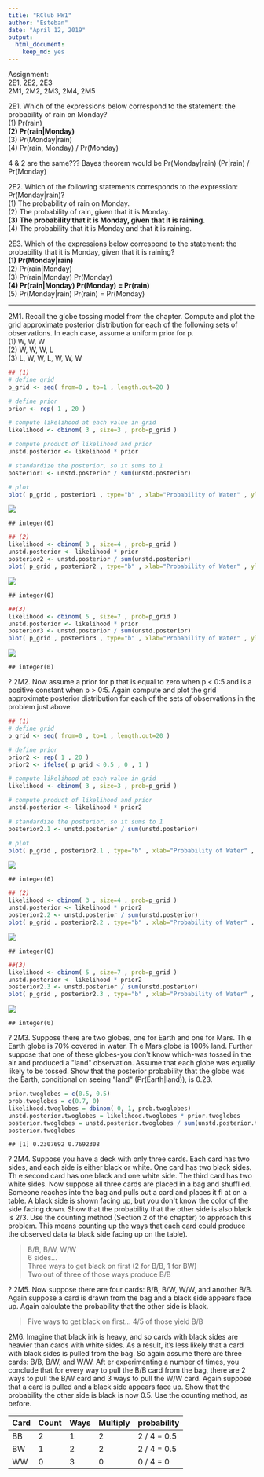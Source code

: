 ```yaml
---
title: "RClub HW1"
author: "Esteban"
date: "April 12, 2019"
output: 
  html_document: 
    keep_md: yes
---
```


Assignment:  
2E1, 2E2, 2E3  
2M1, 2M2, 2M3, 2M4, 2M5  
  
2E1. Which of the expressions below correspond to the statement: the probability of rain on Monday?  
(1) Pr(rain)  
**(2) Pr(rain|Monday)**  
(3) Pr(Monday|rain)  
(4) Pr(rain, Monday) / Pr(Monday)   

4 & 2 are the same??? Bayes theorem would be Pr(Monday|rain) (Pr|rain) / Pr(Monday)
  
2E2. Which of the following statements corresponds to the expression: Pr(Monday|rain)?  
(1) The probability of rain on Monday.  
(2) The probability of rain, given that it is Monday.  
**(3) The probability that it is Monday, given that it is raining.**  
(4) The probability that it is Monday and that it is raining.  
  
2E3. Which of the expressions below correspond to the statement: the probability that it is Monday,
given that it is raining?  
**(1) Pr(Monday|rain)**  
(2) Pr(rain|Monday)  
(3) Pr(rain|Monday) Pr(Monday)  
**(4) Pr(rain|Monday) Pr(Monday) = Pr(rain)**  
(5) Pr(Monday|rain) Pr(rain) = Pr(Monday)  

---

2M1. Recall the globe tossing model from the chapter. Compute and plot the grid approximate
posterior distribution for each of the following sets of observations. In each case, assume a uniform
prior for p.  
(1) W, W, W  
(2) W, W, W, L  
(3) L, W, W, L, W, W, W  


```r
## (1)
# define grid
p_grid <- seq( from=0 , to=1 , length.out=20 )

# define prior
prior <- rep( 1 , 20 )

# compute likelihood at each value in grid
likelihood <- dbinom( 3 , size=3 , prob=p_grid )

# compute product of likelihood and prior
unstd.posterior <- likelihood * prior

# standardize the posterior, so it sums to 1
posterior1 <- unstd.posterior / sum(unstd.posterior)

# plot
plot( p_grid , posterior1 , type="b" , xlab="Probability of Water" , ylab="Posterior Probability" ) + mtext( "(1) W, W, W" )
```

![](Chapter2HW_2019-4-12_files/figure-html/unnamed-chunk-1-1.png)<!-- -->

```
## integer(0)
```

```r
## (2)
likelihood <- dbinom( 3 , size=4 , prob=p_grid )
unstd.posterior <- likelihood * prior
posterior2 <- unstd.posterior / sum(unstd.posterior)
plot( p_grid , posterior2 , type="b" , xlab="Probability of Water" , ylab="Posterior Probability" ) + mtext( "(2) W, W, W, L" )
```

![](Chapter2HW_2019-4-12_files/figure-html/unnamed-chunk-1-2.png)<!-- -->

```
## integer(0)
```

```r
##(3)
likelihood <- dbinom( 5 , size=7 , prob=p_grid )
unstd.posterior <- likelihood * prior
posterior3 <- unstd.posterior / sum(unstd.posterior)
plot( p_grid , posterior3 , type="b" , xlab="Probability of Water" , ylab="Posterior Probability" ) + mtext( "(3) L, W, W, L, W, W, W" )
```

![](Chapter2HW_2019-4-12_files/figure-html/unnamed-chunk-1-3.png)<!-- -->

```
## integer(0)
```

?
2M2. Now assume a prior for p that is equal to zero when p < 0:5 and is a positive constant when
p > 0:5. Again compute and plot the grid approximate posterior distribution for each of the sets of
observations in the problem just above.

```r
## (1)
# define grid
p_grid <- seq( from=0 , to=1 , length.out=20 )

# define prior
prior2 <- rep( 1 , 20 )
prior2 <- ifelse( p_grid < 0.5 , 0 , 1 )

# compute likelihood at each value in grid
likelihood <- dbinom( 3 , size=3 , prob=p_grid )

# compute product of likelihood and prior
unstd.posterior <- likelihood * prior2

# standardize the posterior, so it sums to 1
posterior2.1 <- unstd.posterior / sum(unstd.posterior)

# plot
plot( p_grid , posterior2.1 , type="b" , xlab="Probability of Water" , ylab="Posterior Probability" ) + mtext( "(1) W, W, W" )
```

![](Chapter2HW_2019-4-12_files/figure-html/unnamed-chunk-2-1.png)<!-- -->

```
## integer(0)
```

```r
## (2)
likelihood <- dbinom( 3 , size=4 , prob=p_grid )
unstd.posterior <- likelihood * prior2
posterior2.2 <- unstd.posterior / sum(unstd.posterior)
plot( p_grid , posterior2.2 , type="b" , xlab="Probability of Water" , ylab="Posterior Probability" ) + mtext( "(2) W, W, W, L" )
```

![](Chapter2HW_2019-4-12_files/figure-html/unnamed-chunk-2-2.png)<!-- -->

```
## integer(0)
```

```r
##(3)
likelihood <- dbinom( 5 , size=7 , prob=p_grid )
unstd.posterior <- likelihood * prior2
posterior2.3 <- unstd.posterior / sum(unstd.posterior)
plot( p_grid , posterior2.3 , type="b" , xlab="Probability of Water" , ylab="Posterior Probability" ) + mtext( "(3) L, W, W, L, W, W, W" )
```

![](Chapter2HW_2019-4-12_files/figure-html/unnamed-chunk-2-3.png)<!-- -->

```
## integer(0)
```


?
2M3. Suppose there are two globes, one for Earth and one for Mars. Th e Earth globe is 70% covered
in water. Th e Mars globe is 100% land. Further suppose that one of these globes-you don't know
which-was tossed in the air and produced a "land" observation. Assume that each globe was equally
likely to be tossed. Show that the posterior probability that the globe was the Earth, conditional on
seeing "land" (Pr(Earth|land)), is 0.23.


```r
prior.twoglobes = c(0.5, 0.5)
prob.twoglobes = c(0.7, 0)
likelihood.twoglobes = dbinom( 0, 1, prob.twoglobes)
unstd.posterior.twoglobes = likelihood.twoglobes * prior.twoglobes
posterior.twoglobes = unstd.posterior.twoglobes / sum(unstd.posterior.twoglobes)
posterior.twoglobes
```

```
## [1] 0.2307692 0.7692308
```

?
2M4. Suppose you have a deck with only three cards. Each card has two sides, and each side is either
black or white. One card has two black sides. Th e second card has one black and one white side. The
third card has two white sides. Now suppose all three cards are placed in a bag and shuffl ed. Someone
reaches into the bag and pulls out a card and places it fl at on a table. A black side is shown facing up,
but you don't know the color of the side facing down. Show that the probability that the other side is
also black is 2/3. Use the counting method (Section 2 of the chapter) to approach this problem. This
means counting up the ways that each card could produce the observed data (a black side facing up
on the table).

> B/B, B/W, W/W  
> 6 sides...  
> Three ways to get black on first (2 for B/B, 1 for BW)  
> Two out of three of those ways produce B/B  

?
2M5. Now suppose there are four cards: B/B, B/W, W/W, and another B/B. Again suppose a card is
drawn from the bag and a black side appears face up. Again calculate the probability that the other
side is black.

> Five ways to get black on first...
> 4/5 of those yield B/B

2M6. Imagine that black ink is heavy, and so cards with black sides are heavier than cards with white sides. As a result, it’s less likely that a card with black sides is pulled from the bag. So again assume
there are three cards: B/B, B/W, and W/W. Aft er experimenting a number of times, you conclude that
for every way to pull the B/B card from the bag, there are 2 ways to pull the B/W card and 3 ways to
pull the W/W card. Again suppose that a card is pulled and a black side appears face up. Show that
the probability the other side is black is now 0.5. Use the counting method, as before.

Card | Count | Ways | Multiply | probability
-----|-------|------|----------|------------ 
BB   | 2     | 1    | 2        | 2 / 4 = 0.5
BW   | 1     | 2    | 2        | 2 / 4 = 0.5
WW   | 0     | 3    | 0        | 0 / 4 = 0







